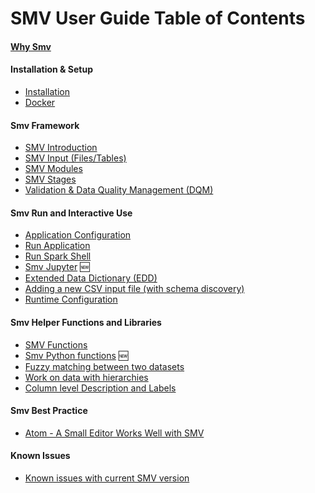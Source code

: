 # SMV User Guide Table of Contents

#### [Why Smv](why_smv.md)
#### Installation & Setup
  * [Installation](smv_install.md)
  * [Docker](docker.md)

#### Smv Framework
  * [SMV Introduction](smv_intro.md)
  * [SMV Input (Files/Tables)](smv_input.md) 
  * [SMV Modules](smv_module.md)
  * [SMV Stages](smv_stages.md)
  * [Validation & Data Quality Management (DQM)](dqm.md)

#### Smv Run and Interactive Use
  * [Application Configuration](app_config.md)
  * [Run Application](run_app.md)
  * [Run Spark Shell](run_shell.md)
  * [Smv Jupyter](smv_jupyter.md) :new:
  * [Extended Data Dictionary (EDD)](edd.md)
  * [Adding a new CSV input file (with schema discovery)](schema_discovery.md)
  * [Runtime Configuration](run_config.md)

#### Smv Helper Functions and Libraries
  * [SMV Functions](functions.md)
  * [Smv Python functions](smv_python_funcs.md) :new:
  * [Fuzzy matching between two datasets](smv_entity_matcher.md)
  * [Work on data with hierarchies](smv_hier.md)
  * [Column level Description and Labels](smv_desc_label.md)

#### Smv Best Practice
  * [Atom - A Small Editor Works Well with SMV](atom.md)

#### Known Issues
  * [Known issues with current SMV version](known_issues.md)
